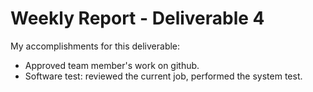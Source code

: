 # Weekly Report - Deliverable 4

My accomplishments for this deliverable:


* Approved team member's work on github.
* Software test: reviewed the current job, performed the system test. 
